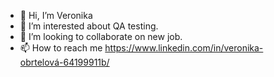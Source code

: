 - 👋 Hi, I’m Veronika
- 👀 I’m interested about QA testing.
- 💞️ I’m looking to collaborate on new job.
- 📫 How to reach me https://www.linkedin.com/in/veronika-obrtelová-64199911b/

